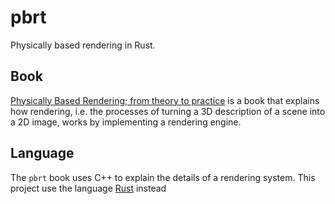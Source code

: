 # pbrt
Physically based rendering in Rust.

## Book
[Physically Based Rendering; from theory to practice][book] is a book that explains how rendering, i.e. the processes of turning a 3D description of a scene into a 2D image, works by implementing a rendering engine.

## Language
The `pbrt` book uses C++ to explain the details of a rendering system. This project use the language [Rust][rust] instead

[book]: http://pbrt.org/
[rust]: https://www.rust-lang.org/en-US/
